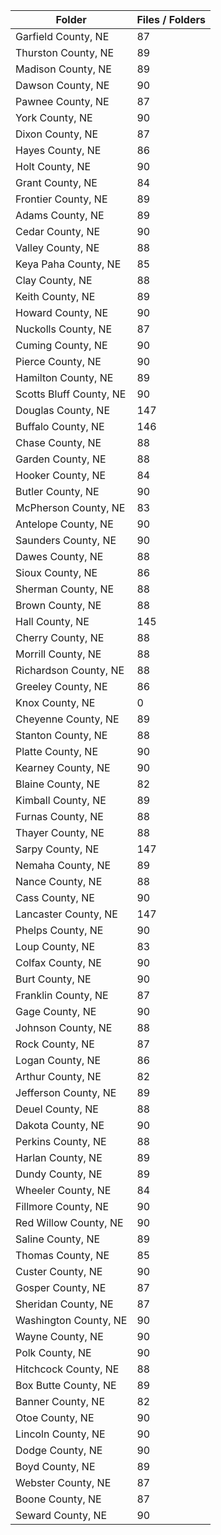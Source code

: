 | Folder                  |   Files / Folders |
|-------------------------|-------------------|
| Garfield County, NE     |                87 |
| Thurston County, NE     |                89 |
| Madison County, NE      |                89 |
| Dawson County, NE       |                90 |
| Pawnee County, NE       |                87 |
| York County, NE         |                90 |
| Dixon County, NE        |                87 |
| Hayes County, NE        |                86 |
| Holt County, NE         |                90 |
| Grant County, NE        |                84 |
| Frontier County, NE     |                89 |
| Adams County, NE        |                89 |
| Cedar County, NE        |                90 |
| Valley County, NE       |                88 |
| Keya Paha County, NE    |                85 |
| Clay County, NE         |                88 |
| Keith County, NE        |                89 |
| Howard County, NE       |                90 |
| Nuckolls County, NE     |                87 |
| Cuming County, NE       |                90 |
| Pierce County, NE       |                90 |
| Hamilton County, NE     |                89 |
| Scotts Bluff County, NE |                90 |
| Douglas County, NE      |               147 |
| Buffalo County, NE      |               146 |
| Chase County, NE        |                88 |
| Garden County, NE       |                88 |
| Hooker County, NE       |                84 |
| Butler County, NE       |                90 |
| McPherson County, NE    |                83 |
| Antelope County, NE     |                90 |
| Saunders County, NE     |                90 |
| Dawes County, NE        |                88 |
| Sioux County, NE        |                86 |
| Sherman County, NE      |                88 |
| Brown County, NE        |                88 |
| Hall County, NE         |               145 |
| Cherry County, NE       |                88 |
| Morrill County, NE      |                88 |
| Richardson County, NE   |                88 |
| Greeley County, NE      |                86 |
| Knox County, NE         |                 0 |
| Cheyenne County, NE     |                89 |
| Stanton County, NE      |                88 |
| Platte County, NE       |                90 |
| Kearney County, NE      |                90 |
| Blaine County, NE       |                82 |
| Kimball County, NE      |                89 |
| Furnas County, NE       |                88 |
| Thayer County, NE       |                88 |
| Sarpy County, NE        |               147 |
| Nemaha County, NE       |                89 |
| Nance County, NE        |                88 |
| Cass County, NE         |                90 |
| Lancaster County, NE    |               147 |
| Phelps County, NE       |                90 |
| Loup County, NE         |                83 |
| Colfax County, NE       |                90 |
| Burt County, NE         |                90 |
| Franklin County, NE     |                87 |
| Gage County, NE         |                90 |
| Johnson County, NE      |                88 |
| Rock County, NE         |                87 |
| Logan County, NE        |                86 |
| Arthur County, NE       |                82 |
| Jefferson County, NE    |                89 |
| Deuel County, NE        |                88 |
| Dakota County, NE       |                90 |
| Perkins County, NE      |                88 |
| Harlan County, NE       |                89 |
| Dundy County, NE        |                89 |
| Wheeler County, NE      |                84 |
| Fillmore County, NE     |                90 |
| Red Willow County, NE   |                90 |
| Saline County, NE       |                89 |
| Thomas County, NE       |                85 |
| Custer County, NE       |                90 |
| Gosper County, NE       |                87 |
| Sheridan County, NE     |                87 |
| Washington County, NE   |                90 |
| Wayne County, NE        |                90 |
| Polk County, NE         |                90 |
| Hitchcock County, NE    |                88 |
| Box Butte County, NE    |                89 |
| Banner County, NE       |                82 |
| Otoe County, NE         |                90 |
| Lincoln County, NE      |                90 |
| Dodge County, NE        |                90 |
| Boyd County, NE         |                89 |
| Webster County, NE      |                87 |
| Boone County, NE        |                87 |
| Seward County, NE       |                90 |
